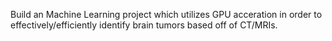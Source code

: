 Build an Machine Learning project which utilizes GPU acceration in order to effectively/efficiently identify brain tumors based off of CT/MRIs.
